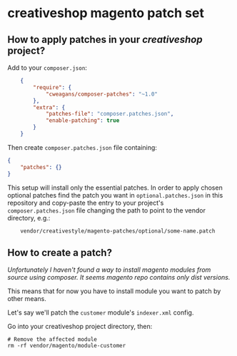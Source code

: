 creativeshop magento patch set
==============================

## How to apply patches in your *creativeshop* project?

Add to your `composer.json`:
```json
    {
        "require": {
            "cweagans/composer-patches": "~1.0"
        },
        "extra": {
            "patches-file": "composer.patches.json",
            "enable-patching": true
        }
    }
```

Then create `composer.patches.json` file containing:

```json
{
    "patches": {}
}
```

This setup will install only the essential patches.
In order to apply chosen optional patches find the patch you want
in `optional.patches.json` in this repository and copy-paste
the entry to your project's `composer.patches.json` file
changing the path to point to the vendor directory, e.g.:

```
    vendor/creativestyle/magento-patches/optional/some-name.patch
```

## How to create a patch?

_Unfortunately I haven't found a way to install magento modules
from source using composer. It seems magento repo contains only
dist versions._

This means that for now you have to install module you want to patch
by other means.

Let's say we'll patch the `customer` module's `indexer.xml` config.

Go into your creativeshop project directory, then:
```
# Remove the affected module
rm -rf vendor/magento/module-customer


